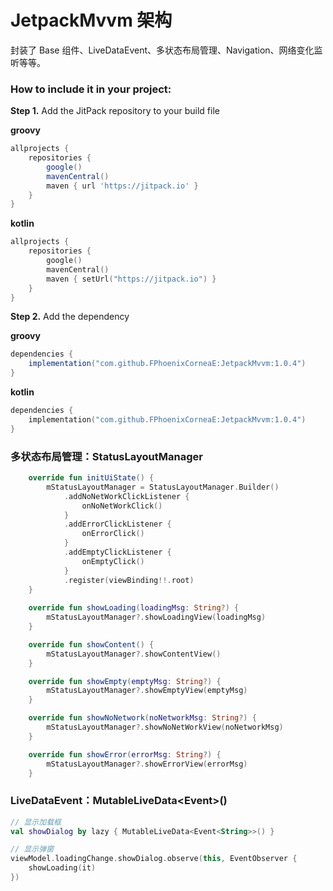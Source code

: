 # JetpackMvvm 架构
封装了 Base 组件、LiveDataEvent、多状态布局管理、Navigation、网络变化监听等等。


### How to include it in your project:
**Step 1.** Add the JitPack repository to your build file

**groovy**
```groovy
allprojects {
	repositories {
        google()
        mavenCentral()
		maven { url 'https://jitpack.io' }
	}
}
```
**kotlin**
```kotlin
allprojects {
	repositories {
        google()
        mavenCentral()
		maven { setUrl("https://jitpack.io") }
	}
}
```

**Step 2.** Add the dependency

**groovy**
```groovy
dependencies {
	implementation("com.github.FPhoenixCorneaE:JetpackMvvm:1.0.4")
}
```
**kotlin**
```kotlin
dependencies {
	implementation("com.github.FPhoenixCorneaE:JetpackMvvm:1.0.4")
}
```

### 多状态布局管理：StatusLayoutManager
```kotlin
    override fun initUiState() {
        mStatusLayoutManager = StatusLayoutManager.Builder()
            .addNoNetWorkClickListener {
                onNoNetWorkClick()
            }
            .addErrorClickListener {
                onErrorClick()
            }
            .addEmptyClickListener {
                onEmptyClick()
            }
            .register(viewBinding!!.root)
    }
    
    override fun showLoading(loadingMsg: String?) {
        mStatusLayoutManager?.showLoadingView(loadingMsg)
    }

    override fun showContent() {
        mStatusLayoutManager?.showContentView()
    }

    override fun showEmpty(emptyMsg: String?) {
        mStatusLayoutManager?.showEmptyView(emptyMsg)
    }

    override fun showNoNetwork(noNetworkMsg: String?) {
        mStatusLayoutManager?.showNoNetWorkView(noNetworkMsg)
    }

    override fun showError(errorMsg: String?) {
        mStatusLayoutManager?.showErrorView(errorMsg)
    }
```

### LiveDataEvent：MutableLiveData<Event<T>>()
```kotlin
// 显示加载框
val showDialog by lazy { MutableLiveData<Event<String>>() }
```
```kotlin
// 显示弹窗
viewModel.loadingChange.showDialog.observe(this, EventObserver {
    showLoading(it)
})
```

